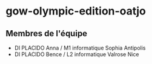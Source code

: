 # gow-olympic-edition-oatjo
## Membres de l'équipe
- DI PLACIDO Anna / M1 informatique Sophia Antipolis
- DI PLACIDO Bence / L2 informatique Valrose Nice
